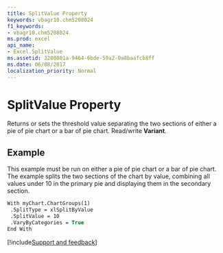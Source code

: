 ```yaml
---
title: SplitValue Property
keywords: vbagr10.chm5208024
f1_keywords:
- vbagr10.chm5208024
ms.prod: excel
api_name:
- Excel.SplitValue
ms.assetid: 3200801a-9464-6bde-59a2-0a8baafcb8ff
ms.date: 06/08/2017
localization_priority: Normal
---
```



# SplitValue Property

Returns or sets the threshold value separating the two sections of either a pie of pie chart or a bar of pie chart. Read/write  **Variant**.


## Example

This example must be run on either a pie of pie chart or a bar of pie chart. The example splits the two sections of the chart by value, combining all values under 10 in the primary pie and displaying them in the secondary section.


```vb
With myChart.ChartGroups(1) 
 .SplitType = xlSplitByValue 
 .SplitValue = 10 
 .VaryByCategories = True 
End With
```

[!include[Support and feedback](~/includes/feedback-boilerplate.md)]